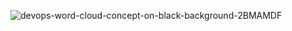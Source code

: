 ![devops-word-cloud-concept-on-black-background-2BMAMDF](https://user-images.githubusercontent.com/61273477/131998205-f653c6c3-5ada-47e5-af99-24a1b8007890.jpg)
